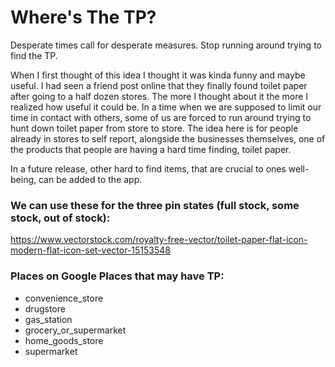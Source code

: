 # Where's The TP?
Desperate times call for desperate measures. Stop running around trying to find the TP.

When I first thought of this idea I thought it was kinda funny and maybe useful. I had seen a friend post online that they finally found toilet paper after going to a half dozen stores. The more I thought about it the more I realized how useful it could be. In a time when we are supposed to limit our time in contact with others, some of us are forced to run around trying to hunt down toilet paper from store to store. The idea here is for people already in stores to self report, alongside the businesses themselves, one of the products that people are having a hard time finding, toilet paper.

In a future release, other hard to find items, that are crucial to ones well-being, can be added to the app.

### We can use these for the three pin states (full stock, some stock, out of stock):
https://www.vectorstock.com/royalty-free-vector/toilet-paper-flat-icon-modern-flat-icon-set-vector-15153548

### Places on Google Places that may have TP:
- convenience_store
- drugstore
- gas_station
- grocery_or_supermarket
- home_goods_store
- supermarket
